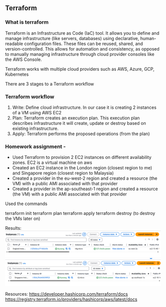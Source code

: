 
## Terraform 

### What is terraform 
Terraform is an Infrastructure as Code (IaC) tool. It allows you to define and manage infrastructure (like servers, databases) using declarative, human-readable configuration files. These files can be reused, shared, and version-controlled. This allows for automation and consistency, as opposed to manually managing infrastructure through cloud provider consoles like the AWS Console.

Terraform works with multiple cloud providers such as AWS, Azure, GCP, Kubernetes

There are 3 stages to a Terraform workflow 
### Terraform workflow 
1. Write: Define cloud infrastructure. In our case it is creating 2 instances of a VM using AWS EC2 
2. Plan: Terraform creates an execution plan. This execution plan describes infrastructure it will create, update or destroy based on existing infrastructure. 
3. Apply: Terraform performs the proposed operations (from the plan)

### Homework assignment - 
- Used Terraform to provision 2 EC2 instances on different availability zones. EC2 is a virtual machine on aws 
- Created an EC2 instance in the London region (closest region to me) and Singapore region (closest region to Malaysia) 
- Created a provider in the eu-west-2 region and created a resource (the VM) with a public AMI associated with that provider
- Created a provider in the ap-southeast-1 region and created a resource (the VM) with a public AMI associated with that provider

Used the commands 

terraform init
terraform plan 
terraform apply 
terraform destroy (to destroy the VMs later on) 


Results: 
![alt text](image.png)
![alt text](image-1.png)



Resources:
https://developer.hashicorp.com/terraform/docs
https://registry.terraform.io/providers/hashicorp/aws/latest/docs



